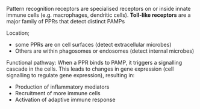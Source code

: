 Pattern recognition receptors are specialised receptors on or inside innate immune cells (e.g. macrophages, dendritic cells).
**Toll-like receptors** are a major family of PPRs that detect distinct PAMPs

Location;
- some PPRs are on cell surfaces (detect extracellular microbes)
- Others are within phagosomes or endosomes (detect internal microbes)

Functional pathway:
When a PPR binds to PAMP, it triggers a signalling cascade in the cells. This leads to changes in gene expression (cell signalling to regulate gene expression), resulting in:
- Production of inflammatory mediators
- Recruitment of more immune cells
- Activation of adaptive immune response